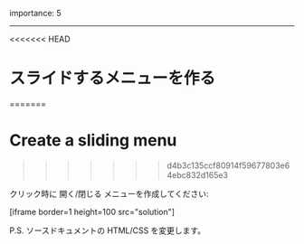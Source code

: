 importance: 5

---

<<<<<<< HEAD
# スライドするメニューを作る
=======
# Create a sliding menu
>>>>>>> d4b3c135ccf80914f59677803e64ebc832d165e3

クリック時に 開く/閉じる メニューを作成してください:

[iframe border=1 height=100 src="solution"]

P.S. ソースドキュメントの HTML/CSS を変更します。
